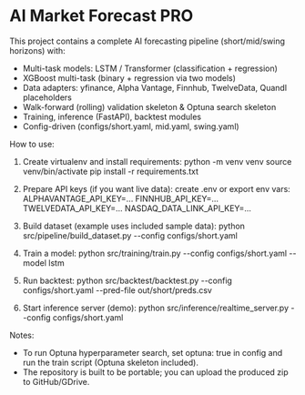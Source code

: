 AI Market Forecast PRO
======================

This project contains a complete AI forecasting pipeline (short/mid/swing horizons) with:
- Multi-task models: LSTM / Transformer (classification + regression)
- XGBoost multi-task (binary + regression via two models)
- Data adapters: yfinance, Alpha Vantage, Finnhub, TwelveData, Quandl placeholders
- Walk-forward (rolling) validation skeleton & Optuna search skeleton
- Training, inference (FastAPI), backtest modules
- Config-driven (configs/short.yaml, mid.yaml, swing.yaml)

How to use:
1) Create virtualenv and install requirements:
   python -m venv venv
   source venv/bin/activate
   pip install -r requirements.txt

2) Prepare API keys (if you want live data): create .env or export env vars:
   ALPHAVANTAGE_API_KEY=...
   FINNHUB_API_KEY=...
   TWELVEDATA_API_KEY=...
   NASDAQ_DATA_LINK_API_KEY=...

3) Build dataset (example uses included sample data):
   python src/pipeline/build_dataset.py --config configs/short.yaml

4) Train a model:
   python src/training/train.py --config configs/short.yaml --model lstm

5) Run backtest:
   python src/backtest/backtest.py --config configs/short.yaml --pred-file out/short/preds.csv

6) Start inference server (demo):
   python src/inference/realtime_server.py --config configs/short.yaml

Notes:
- To run Optuna hyperparameter search, set optuna: true in config and run the train script (Optuna skeleton included).
- The repository is built to be portable; you can upload the produced zip to GitHub/GDrive.